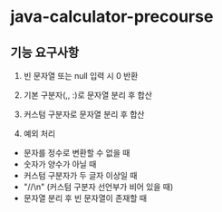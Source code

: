 # java-calculator-precourse
## 기능 요구사항

1. 빈 문자열 또는 null 입력 시 0 반환

2. 기본 구분자(,, :)로 문자열 분리 후 합산

3. 커스텀 구분자로 문자열 분리 후 합산

4. 예외 처리

- 문자를 정수로 변환할 수 없을 때
- 숫자가 양수가 아닐 때
- 커스텀 구분자가 두 글자 이상일 때
- "//\n" (커스텀 구분자 선언부가 비어 있을 때)
- 문자열 분리 후 빈 문자열이 존재할 때